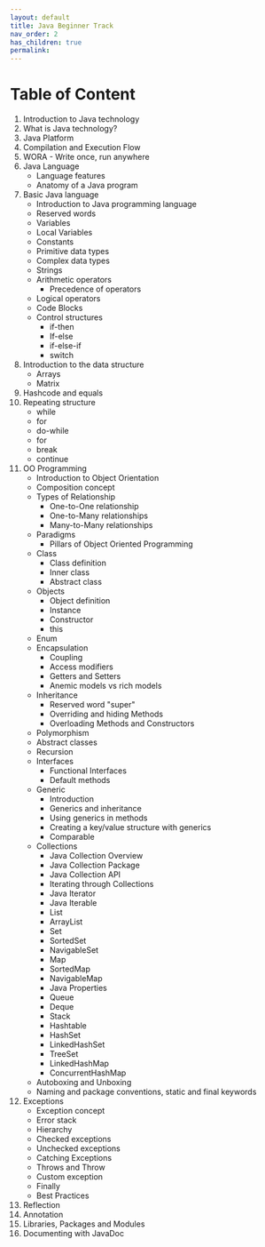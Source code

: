 ```yaml
---
layout: default
title: Java Beginner Track
nav_order: 2
has_children: true
permalink: 
---
```


# Table of Content

1. Introduction to Java technology
1. What is Java technology?
1. Java Platform
1. Compilation and Execution Flow
1. WORA - Write once, run anywhere
1. Java Language
   * Language features
   * Anatomy of a Java program
1. Basic Java language
   * Introduction to Java programming language
   * Reserved words
   * Variables
   * Local Variables
   * Constants
   * Primitive data types
   * Complex data types
   * Strings
   * Arithmetic operators
      * Precedence of operators
   * Logical operators
   * Code Blocks
   * Control structures
      * if-then
      * If-else
      * if-else-if
      * switch
1. Introduction to the data structure
   * Arrays
   * Matrix
1. Hashcode and equals
1. Repeating structure
   * while
   * for
   * do-while
   * for
   * break
   * continue
1. OO Programming
   * Introduction to Object Orientation
   * Composition concept
   * Types of Relationship
      * One-to-One relationship
      * One-to-Many relationships
      * Many-to-Many relationships
   * Paradigms
      * Pillars of Object Oriented Programming
   * Class
      * Class definition
      * Inner class
      * Abstract class
   * Objects
      * Object definition
      * Instance
      * Constructor
      * this
   * Enum
   * Encapsulation
      * Coupling
      * Access modifiers
      * Getters and Setters
      * Anemic models vs rich models
   * Inheritance
      * Reserved word &quot;super&quot;
      * Overriding and hiding Methods
      * Overloading Methods and Constructors
   * Polymorphism
   * Abstract classes
   * Recursion
   * Interfaces
      * Functional Interfaces
      * Default methods
   * Generic
      * Introduction
      * Generics and inheritance
      * Using generics in methods
      * Creating a key/value structure with generics
      * Comparable
   * Collections
      * Java Collection Overview
      * Java Collection Package
      * Java Collection API
      * Iterating through Collections
      * Java Iterator
      * Java Iterable
      * List
      * ArrayList
      * Set
      * SortedSet
      * NavigableSet
      * Map
      * SortedMap
      * NavigableMap
      * Java Properties
      * Queue
      * Deque
      * Stack
      * Hashtable
      * HashSet
      * LinkedHashSet
      * TreeSet
      * LinkedHashMap
      * ConcurrentHashMap
   * Autoboxing and Unboxing
   * Naming and package conventions, static and final keywords
1. Exceptions
   * Exception concept
   * Error stack
   * Hierarchy
   * Checked exceptions
   * Unchecked exceptions
   * Catching Exceptions
   * Throws and Throw
   * Custom exception
   * Finally
   * Best Practices
1. Reflection
1. Annotation
1. Libraries, Packages and Modules
1. Documenting with JavaDoc
